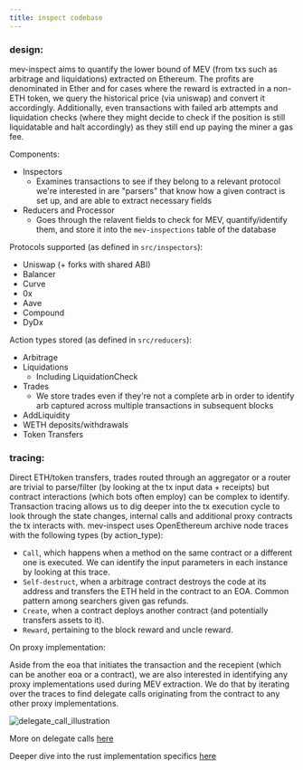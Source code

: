 ```yaml
---
title: inspect codebase
---
```


### design: 
mev-inspect aims to quantify the lower bound of MEV (from txs such as arbitrage and liquidations) extracted on Ethereum. The profits are denominated in Ether and for cases where the reward is extracted in a non-ETH token, we query the historical price (via uniswap) and convert it accordingly. Additionally, even transactions with failed arb attempts and liquidation checks (where they might decide to check if the position is still liquidatable and halt accordingly) as they still end up paying the miner a gas fee. 

Components: 
* Inspectors 
    * Examines transactions to see if they belong to a relevant protocol we're interested in
    are "parsers" that know how a given contract is set up, and are able to extract necessary fields
* Reducers and Processor
    * Goes through the relavent fields to check for MEV, quantify/identify them, and store it into the `mev-inspections` table of the database

Protocols supported (as defined in `src/inspectors`):
* Uniswap (+ forks with shared ABI)
* Balancer
* Curve
* 0x
* Aave
* Compound
* DyDx

Action types stored (as defined in `src/reducers`):
* Arbitrage
* Liquidations
    * Including LiquidationCheck
* Trades
    * We store trades even if they're not a complete arb in order to identify arb captured across multiple transactions in subsequent blocks
* AddLiquidity
* WETH deposits/withdrawals
* Token Transfers

### tracing:

Direct ETH/token transfers, trades routed through an aggregator or a router are trivial to parse/filter (by looking at the tx input data + receipts) but contract interactions (which bots often employ) can be complex to identify. Transaction tracing allows us to dig deeper into the tx execution cycle to look through the state changes, internal calls and additional proxy contracts the tx interacts with. mev-inspect uses OpenEthereum archive node traces with the following types (by action_type):

* `Call`, which happens when a method on the same contract or a different one is executed. We can identify the input parameters in each instance by looking at this trace.
* `Self-destruct`, when a arbitrage contract destroys the code at its address and transfers the ETH held in the contract to an EOA. Common pattern among searchers given gas refunds.
* `Create`, when a contract deploys another contract (and potentially transfers assets to it).
* `Reward`, pertaining to the block reward and uncle reward.

On proxy implementation: 

Aside from the eoa that initiates the transaction and the recepient (which can be another eoa or a contract), we are also interested in identifying any proxy implementations used during MEV extraction. We do that by iterating over the traces to find delegate calls originating from the contract to any other proxy implementations.

![delegate_call_illustration](https://camo.githubusercontent.com/7cde2d066ebfa7c38adc324dc955e42278fa114d253d3804f3f85d20f7ace39a/68747470733a2f2f692e696d6775722e636f6d2f30564a694562762e706e67)


More on delegate calls [here](https://medium.com/coinmonks/delegatecall-calling-another-contract-function-in-solidity-b579f804178c)

Deeper dive into the rust implementation specifics [here](https://github.com/worldveil/mev-inspect-rs/blob/master/NOTES.md)